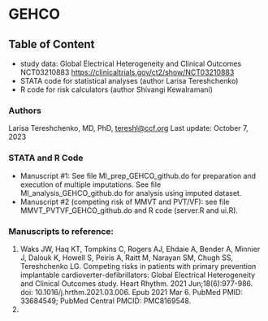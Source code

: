# GEHCO
## Table of Content
  - study data: Global Electrical Heterogeneity and Clinical Outcomes NCT03210883 https://clinicaltrials.gov/ct2/show/NCT03210883
  - STATA code for statistical analyses (author Larisa Tereshchenko)
  - R code for risk calculators (author Shivangi Kewalramani)
  
### Authors
Larisa Tereshchenko, MD, PhD, <tereshl@ccf.org>
Last update: October 7, 2023
  
### STATA and R Code
- Manuscript #1: See file MI_prep_GEHCO_github.do for preparation and execution of multiple imputations. See file MI_analysis_GEHCO_github.do for analysis using imputed dataset. 
- Manuscript #2 (competing risk of MMVT and PVT/VF): see file MMVT_PVTVF_GEHCO_github.do and R code (server.R and ui.R).

 

### Manuscripts to reference:
1. Waks JW, Haq KT, Tompkins C, Rogers AJ, Ehdaie A, Bender A, Minnier J, Dalouk K, Howell S, Peiris A, Raitt M, Narayan SM, Chugh SS, Tereshchenko LG. Competing risks in patients with primary prevention implantable cardioverter-defibrillators: Global Electrical Heterogeneity and Clinical Outcomes study. Heart Rhythm. 2021 Jun;18(6):977-986. doi: 10.1016/j.hrthm.2021.03.006. Epub 2021 Mar 6. PubMed PMID: 33684549; PubMed Central PMCID: PMC8169548.
2. 
